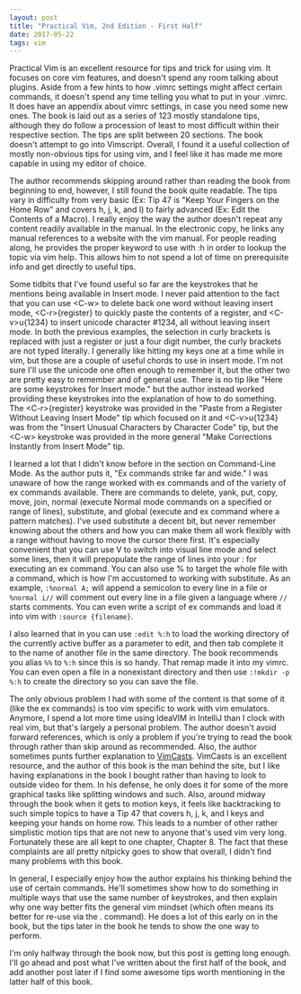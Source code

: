 ```yaml
---
layout: post
title: "Practical Vim, 2nd Edition - First Half"
date: 2017-05-22
tags: vim
---
```


Practical Vim is an excellent resource for tips and trick for using vim.
It focuses on core vim features, and doesn't spend any room talking about
plugins.  Aside from a few hints to how .vimrc settings might affect certain
commands, it doesn't spend any time telling you what to put in your .vimrc.
It does have an appendix about vimrc settings, in case you need some new ones.
The book is laid out as a series of 123 mostly standalone tips, although
they do follow a procession of least to most difficult within their
respective section.  The tips are split between 20 sections.  The book
doesn't attempt to go into Vimscript.  Overall, I found it a useful collection
of mostly non-obvious tips for using vim, and I feel like it has made me
more capable in using my editor of choice.

The author recommends skipping around rather than reading the book from
beginning to end, however, I still found the book quite readable.  The
tips vary in difficulty from very basic (Ex: Tip 47 is "Keep Your Fingers
on the Home Row" and covers h, j, k, and l) to fairly advanced (Ex:
Edit the Contents of a Macro).  I really enjoy the way the author doesn't
repeat any content readily available in the manual.  In the electronic copy,
he links any manual references to a website with the vim manual.  For people
reading along, he provides the proper keyword to use with :h in order to
lookup the topic via vim help.  This allows him to not spend a lot of time
on prerequisite info and get directly to useful tips.

Some tidbits that I've found useful so far are the keystrokes that he mentions
being available in Insert mode.  I never paid attention to the fact that you
can use &lt;C-w> to delete back one word without leaving insert mode,
&lt;C-r>{register} to quickly paste the contents of a register, and
&lt;C-v>u{1234} to insert unicode character #1234, all without leaving insert
mode.  In both the previous examples, the selection in curly brackets is
replaced with just a register or just a four digit number, the curly brackets
are not typed literally.
I generally like hitting my keys one at a time while in vim, but
those are a couple of useful chords to use in insert mode.  I'm not sure
I'll use the unicode one often enough to remember it, but the other two
are pretty easy to remember and of general use.  There is no tip like
"Here are some keystrokes for Insert mode." but the author instead worked
providing these keystrokes into the explanation of how to do something.
The &lt;C-r>{register} keystroke was provided in the "Paste from a Register
Without Leaving Insert Mode" tip which focused on it and &lt;C-v>u{1234}
was from the "Insert Unusual Characters by Character Code" tip, but
the &lt;C-w> keystroke was provided in the more general "Make Corrections
Instantly from Insert Mode" tip.

I learned a lot that I didn't know before in the section on Command-Line Mode.
As the author puts it, "Ex commands strike far and wide."  I was unaware of
how the range worked with ex commands and of the variety of ex commands
available.  There are commands to delete, yank, put, copy, move, join,
normal (execute Normal mode commands on a specified or range of lines),
substitute, and global (execute and ex command where a pattern matches).
I've used substitute a decent bit, but never remember knowing about the
others and how you can make them all work flexibly with a range without
having to move the cursor there first.  It's especially convenient that
you can use V to switch into visual line mode and select some lines, then
it will prepopulate the range of lines into your : for executing an ex
command.  You can also use % to target the whole file with a command,
which is how I'm accustomed to working with substitute.  As an example,
`:%normal A;` will append a semicolon to every line in a file or
`%normal i//` will comment out every line in a file given a language
where `//` starts comments.  You can even write a script of ex commands
and load it into vim with `:source {filename}`.

I also learned that in you can use `:edit %:h` to load the working directory
of the currently active buffer as a parameter to edit, and then tab complete
it to the name of another file in the same directory.  The book recommends
you alias `%%` to `%:h` since this is so handy.  That remap made it into my
vimrc.  You can even open a file in a nonexistant directory and then use
`:!mkdir -p %:h` to create the directory so you can save the file.

The only obvious problem I had with some of the content is that some of it
(like the ex commands) is too vim specific to work with vim emulators.
Anymore, I spend a lot more time using IdeaVIM in IntelliJ than I clock with
real vim, but that's largely a personal problem.  The author doesn't avoid
forward references, which is only a problem if you're trying to read the
book through rather than skip around as recommended.  Also, the author
sometimes punts further explanation to
[VimCasts](http://www.vimcasts.org/).  VimCasts is an excellent resource,
and the author of this book is the man behind the site, but I like having
explanations in the book I bought rather than having to look to outside
video for them.  In his defense, he only does it for some of the more
graphical tasks like splitting windows and such.  Also, around midway
through the book when it gets to motion keys, it feels like backtracking
to such simple topics to have a Tip 47 that covers h, j, k, and l keys
and keeping your hands on home row.  This leads to a number of other
rather simplistic motion tips that are not new to anyone that's used
vim very long.  Fortunately these are all kept to one chapter, Chapter 8.
The fact that these complaints are all pretty nitpicky goes to show
that overall, I didn't find many problems with this book.

In general, I especially enjoy how the author explains his thinking behind
the use of
certain commands.  He'll sometimes show how to do something in multiple
ways that use the same number of keystrokes, and then explain why one way
better fits the general vim mindset (which often means its better for
re-use via the . command).  He does a lot of this early on in the book,
but the tips later in the book he tends to show the one way to perform.

I'm only halfway through the book now, but this post is getting long
enough.  I'll go ahead and post what I've written about the first half
of the book, and add another post later if I find some awesome tips
worth mentioning in the latter half of this book.
